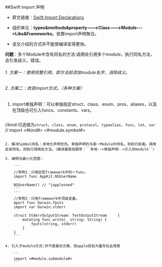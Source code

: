 
	
##Swift Import 声明

* 原文链接：[Swift Import Declarations](https://nshipster.com/import/)
* 组织单元：**types&methods&property--->Class--->Module--->Libs&Frameworks**。依靠import声明聚合。

* 该文介绍的方式并不能使编译变得更快。 

**问题**：多个Module中含有同名的方法:调用处引用多个module，执行同名方法，会引发歧义，错误。

###### 1. 方案一：使用完整引用，即方法前添加module名字，消除歧义。
###### 2. 方案二：改变import方式。（多种方案）
	
1. import单独声明：可以单独指定struct、class、enum、pros、aliases，以及在顶级也可引入funcs、constants、vars。

	```
//kind:可选值为`struct`、`class`、`enum`、`protocol`、`typealias`、`func`、`let`、`var`
//
import <#kind#> <#module.symbol#>
```
	
2. 解决Symbol同名：本地化声明优先。单独声明的与某一Module中同名，则执行前者。调用处有同名，则执行调用处方法。（编译器查找顺序：``本地-->单独声明-->引入的module``）

3. 阐明与最小化范围：

	```
	//举例1：只用巨型framework中的一func。
	import func AppKit.NSUserName
	
	NSUserName() // "jappleseed"
	```
	```
	//举例2：只用framework中顶级变量。
	mport func Darwin.fputs
	import var Darwin.stderr

	struct StderrOutputStream: TextOutputStream 	{
    	mutating func write(_ string: String) {
      		fputs(string, stderr)
    	}
	}
	```
	
4. 引入子module方式:并不是最优方案，但apple目前大量存在此场景

	``
	import <#module.submodule#>
	``